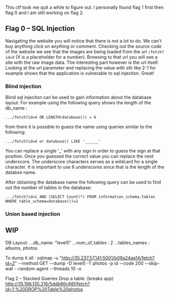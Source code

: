 This ctf took me quit a while to figure out. I personally found flag 1 first then flag 0 and I am still working on flag 2.


## Flag 0 – SQL Injection

Navigating the website you will notice that there is not a lot to do. We can't buy anything click on anything or comment. Checking out the source code of the website we see that the images are being loaded from the url `/fetch?id=X` (X is a placeholder for a number). Browsing to that url you will see a site with the raw image data. The interesting part however is the url itself. Looking at the url parameter and replacing the value with sth like 2-1 for example shows that the application is vulnerable to sql injection. Great!

### Blind injection
Blind sql injeciton can be used to gain information about the database layout. For example using the following query shows the length of the db_name :

```
.../fetch?id=4 OR LENGTH(database()) = 6
```
from there it is possible to guess the name using queries similar to the following:
```
.../fetch?id=4 or database() LIKE '______'
```
You can replace a single '_' with any sign in order to guess the sign at that position. Once you guessed the correct value you can replace the next underscore. The underscore characters serves as a wildcard for a single character. It is important to use 6 underscores since that is the length of the databse name.

After obtaining the database name the following query can be used to find out the number of tables in the database:
```
.../fetch?id=1 AND (SELECT Count(*) FROM information_schema.tables WHERE table_schema=database())=2
```



### Union based injection



## WIP

DB Layout:
...db_name: "level5" 
...num_of_tables : 2
...tables_names : albums, photos


To dump it all :
sqlmap -u "http://35.237.57.141:5001/b09a24aa14/fetch?id=2" --method GET --dump -D level5 -T photos -p id --code 200 --skip-waf --random-agent --threads 10 -o

Flag 2 – Stacked Queries
Drop a table: (breaks app)
http://35.196.135.216/5ddb86c66f/fetch?id=1;%20DROP%20Table%20photos



